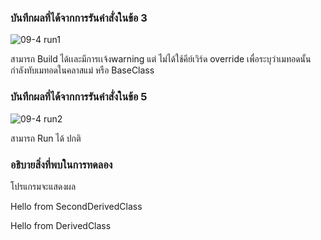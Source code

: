 ### บันทึกผลที่ได้จากการรันคำสั่งในข้อ 3 
![09-4 run1](https://github.com/kanoksiriboonkam/03376836-OOP-2566-Lab-09/assets/144196048/6a558d9e-b919-48f3-be6e-a1088d21f51a)

สามารถ Build ได้เเละมีการเเจ้งwarning แต่ ไม่ได้ใช้คีย์เวิร์ด override เพื่อระบุว่าเมทอดนั้นกำลังทับเมทอดในคลาสแม่ หรือ BaseClass
### บันทึกผลที่ได้จากการรันคำสั่งในข้อ 5
![09-4 run2](https://github.com/kanoksiriboonkam/03376836-OOP-2566-Lab-09/assets/144196048/77cb478c-68db-41d7-89c4-14c287eeb08c)

สามารถ Run ได้ ปกติ
### อธิบายสิ่งที่พบในการทดลอง

โปรแกรมจะแสดงผล

Hello from SecondDerivedClass

Hello from DerivedClass

